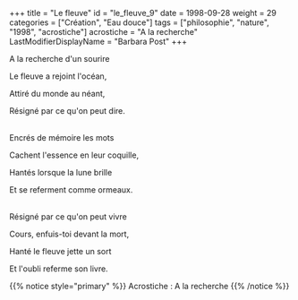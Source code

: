 +++
title = "Le fleuve"
id = "le_fleuve_9"
date = 1998-09-28
weight = 29
categories = ["Création", "Eau douce"]
tags = ["philosophie", "nature", "1998", "acrostiche"]
acrostiche = "A la recherche"
LastModifierDisplayName = "Barbara Post"
+++

A la recherche d'un sourire

Le fleuve a rejoint l'océan,

Attiré du monde au néant,

Résigné par ce qu'on peut dire.

 \
Encrés de mémoire les mots

Cachent l'essence en leur coquille,

Hantés lorsque la lune brille

Et se referment comme ormeaux.

 \
Résigné par ce qu'on peut vivre

Cours, enfuis-toi devant la mort,

Hanté le fleuve jette un sort

Et l'oubli referme son livre.

{{% notice style="primary" %}}
Acrostiche : A la recherche
{{% /notice %}}
